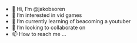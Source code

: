 - 👋 Hi, I’m @jakobsoren
- 👀 I’m interested in vid games
- 🌱 I’m currently learning of beacoming a youtuber
- 💞️ I’m looking to collaborate on 
- 📫 How to reach me ...

<!---
jakobsoren/jakobsoren is a ✨ special ✨ repository because its `README.md` (this file) appears on your GitHub profile.
You can click the Preview link to take a look at your changes.
--->
